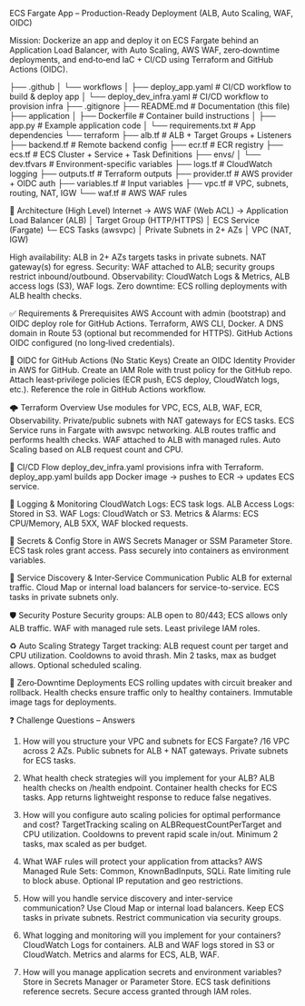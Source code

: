 ECS Fargate App – Production-Ready Deployment (ALB, Auto Scaling, WAF, OIDC)


Mission: Dockerize an app and deploy it on ECS Fargate behind an Application Load Balancer, with Auto Scaling, AWS WAF, zero‑downtime deployments, and end‑to‑end IaC + CI/CD using Terraform and GitHub Actions (OIDC).


├── .github
│   └── workflows
│       ├── deploy_app.yaml          # CI/CD workflow to build & deploy app
│       └── deploy_dev_infra.yaml    # CI/CD workflow to provision infra
├── .gitignore
├── README.md                        # Documentation (this file)
├── application
│   ├── Dockerfile                   # Container build instructions
│   ├── app.py                       # Example application code
│   └── requirements.txt             # App dependencies
└── terraform
    ├── alb.tf                       # ALB + Target Groups + Listeners
    ├── backend.tf                   # Remote backend config
    ├── ecr.tf                       # ECR registry
    ├── ecs.tf                       # ECS Cluster + Service + Task Definitions
    ├── envs/
    │   └── dev.tfvars               # Environment-specific variables
    ├── logs.tf                      # CloudWatch logging
    ├── outputs.tf                   # Terraform outputs
    ├── provider.tf                  # AWS provider + OIDC auth
    ├── variables.tf                 # Input variables
    ├── vpc.tf                       # VPC, subnets, routing, NAT, IGW
    └── waf.tf                       # AWS WAF rules





🧱 Architecture (High Level)
Internet → AWS WAF (Web ACL) → Application Load Balancer (ALB)
                                    │
                              Target Group (HTTP/HTTPS)
                                    │
                              ECS Service (Fargate)
                              └─ ECS Tasks (awsvpc)
                                    │
                             Private Subnets in 2+ AZs
                                    │
                                  VPC (NAT, IGW)




High availability: ALB in 2+ AZs targets tasks in private subnets. NAT gateway(s) for egress.
Security: WAF attached to ALB; security groups restrict inbound/outbound.
Observability: CloudWatch Logs & Metrics, ALB access logs (S3), WAF logs.
Zero downtime: ECS rolling deployments with ALB health checks.


✅ Requirements & Prerequisites
AWS Account with admin (bootstrap) and OIDC deploy role for GitHub Actions.
Terraform, AWS CLI, Docker.
A DNS domain in Route 53 (optional but recommended for HTTPS).
GitHub Actions OIDC configured (no long‑lived credentials).



🔐 OIDC for GitHub Actions (No Static Keys)
Create an OIDC Identity Provider in AWS for GitHub.
Create an IAM Role with trust policy for the GitHub repo.
Attach least‑privilege policies (ECR push, ECS deploy, CloudWatch logs, etc.).
Reference the role in GitHub Actions workflow.


🌩️ Terraform Overview
Use modules for VPC, ECS, ALB, WAF, ECR, Observability.
Private/public subnets with NAT gateways for ECS tasks.
ECS Service runs in Fargate with awsvpc networking.
ALB routes traffic and performs health checks.
WAF attached to ALB with managed rules.
Auto Scaling based on ALB request count and CPU.


🚀 CI/CD Flow
deploy_dev_infra.yaml provisions infra with Terraform.
deploy_app.yaml builds app Docker image → pushes to ECR → updates ECS service.



🔎 Logging & Monitoring
CloudWatch Logs: ECS task logs.
ALB Access Logs: Stored in S3.
WAF Logs: CloudWatch or S3.
Metrics & Alarms: ECS CPU/Memory, ALB 5XX, WAF blocked requests.



🔑 Secrets & Config
Store in AWS Secrets Manager or SSM Parameter Store.
ECS task roles grant access.
Pass securely into containers as environment variables.


🧠 Service Discovery & Inter‑Service Communication
Public ALB for external traffic.
Cloud Map or internal load balancers for service-to-service.
ECS tasks in private subnets only.


🛡️ Security Posture
Security groups: ALB open to 80/443; ECS allows only ALB traffic.
WAF with managed rule sets.
Least privilege IAM roles.



♻️ Auto Scaling Strategy
Target tracking: ALB request count per target and CPU utilization.
Cooldowns to avoid thrash.
Min 2 tasks, max as budget allows.
Optional scheduled scaling.



🔄 Zero‑Downtime Deployments
ECS rolling updates with circuit breaker and rollback.
Health checks ensure traffic only to healthy containers.
Immutable image tags for deployments.


❓ Challenge Questions – Answers
1) How will you structure your VPC and subnets for ECS Fargate?
/16 VPC across 2 AZs.
Public subnets for ALB + NAT gateways.
Private subnets for ECS tasks.

2) What health check strategies will you implement for your ALB?
ALB health checks on /health endpoint.
Container health checks for ECS tasks.
App returns lightweight response to reduce false negatives.

3) How will you configure auto scaling policies for optimal performance and cost?
TargetTracking scaling on ALBRequestCountPerTarget and CPU utilization.
Cooldowns to prevent rapid scale in/out.
Minimum 2 tasks, max scaled as per budget.

4) What WAF rules will protect your application from attacks?
AWS Managed Rule Sets: Common, KnownBadInputs, SQLi.
Rate limiting rule to block abuse.
Optional IP reputation and geo restrictions.

5) How will you handle service discovery and inter-service communication?
Use Cloud Map or internal load balancers.
Keep ECS tasks in private subnets.
Restrict communication via security groups.

6) What logging and monitoring will you implement for your containers?
CloudWatch Logs for containers.
ALB and WAF logs stored in S3 or CloudWatch.
Metrics and alarms for ECS, ALB, WAF.

7) How will you manage application secrets and environment variables?
Store in Secrets Manager or Parameter Store.
ECS task definitions reference secrets.
Secure access granted through IAM roles.
